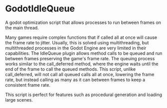 # GodotIdleQueue
A godot optimization script that allows processes to run between frames on the main thread.

Many games require complex functions that if called all at once will cause the frame rate to jitter. Usually, this is solved using multithreading, but multithreaded processes in the Godot Engine are very limited in their capabilities. The IdleQueue plugin allows method calls to be queued and run between frames preserving the game's frame rate. The queuing process works similar to the call_deferred method, where the engine waits until the end of the frame to call the queued methods. This script, unlike call_deferred, will not call all queued calls all at once, lowering the frame rate, but instead calling as many as it can between frames to keep a consistent frame rate. 

This script is perfect for features such as procedural generation and loading large scenes. 

